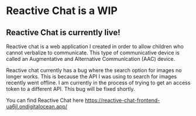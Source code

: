 # Reactive Chat is a WIP

## Reactive Chat is currently live!

Reactive chat is a web application I created in order to allow children who cannot verbalize to communicate. This type of communicative device is called an Augmentative and Alternative Communication (AAC) device.

Reactive chat currently has a bug where the search option for images no longer works. This is because the API I was using to search for images recently went offline. I am currently in the process of trying to get an access token to a different API. This bug will be fixed shortly.

You can find Reactive Chat here https://reactive-chat-frontend-ua6jl.ondigitalocean.app/
